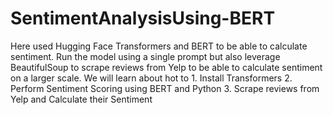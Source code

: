 # SentimentAnalysisUsing-BERT
Here used Hugging Face Transformers and BERT to be able to calculate sentiment. Run the model using a single prompt but also leverage BeautifulSoup to scrape reviews from Yelp to be able to calculate sentiment on a larger scale.  We will learn about hot to 1. Install Transformers 2. Perform Sentiment Scoring using BERT and Python 3. Scrape reviews from Yelp and Calculate their Sentiment
